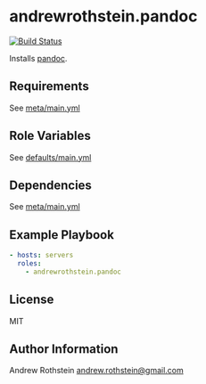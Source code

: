 andrewrothstein.pandoc
=========
[![Build Status](https://travis-ci.org/andrewrothstein/ansible-pandoc.svg?branch=master)](https://travis-ci.org/andrewrothstein/ansible-pandoc)

Installs [pandoc](https://pandoc.org/).

Requirements
------------

See [meta/main.yml](meta/main.yml)

Role Variables
--------------

See [defaults/main.yml](defaults/main.yml)

Dependencies
------------

See [meta/main.yml](meta/main.yml)

Example Playbook
----------------

```yml
- hosts: servers
  roles:
    - andrewrothstein.pandoc
```

License
-------

MIT

Author Information
------------------

Andrew Rothstein <andrew.rothstein@gmail.com>
